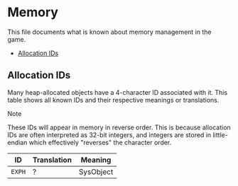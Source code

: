 # Memory
This file documents what is known about memory management in the game.
- [Allocation IDs](#allocation-ids)

## Allocation IDs
Many heap-allocated objects have a 4-character ID associated with it. This table shows all known IDs and their respective
meanings or translations.

> [!NOTE]
> These IDs will appear in memory in reverse order. This is because allocation IDs are often interpreted as 32-bit integers,
> and integers are stored in little-endian which effectively "reverses" the character order.

 ID    | Translation | Meaning
-------|-------------|---------
`EXPH` | ?           | SysObject
